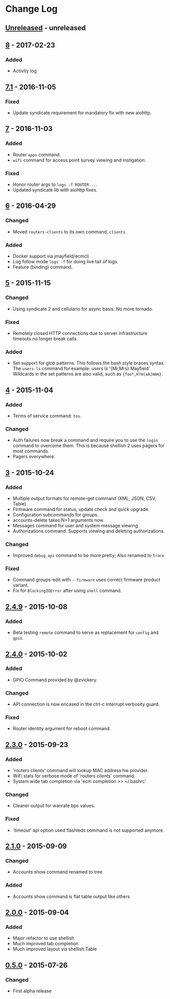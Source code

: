 # Change Log


## [Unreleased] - unreleased


## [8] - 2017-02-23
### Added
- Activity log


## [7.1] - 2016-11-05
### Fixed
- Update syndicate requirement for mandatory fix with new aiohttp.


## [7] - 2016-11-03
### Added
- Router `apps` command.
- `wifi` command for access point survey viewing and instigation.

### Fixed
- Honor router args to `logs -f ROUTER...`.
- Updated syndicate lib with aiohttp fixes.


## [6] - 2016-04-29
### Changed
- Moved `routers-clients` to its own command, `clients`.

### Added
- Docker support via jmayfield/ecmcli
- Log follow mode `logs -f` for doing live tail of logs.
- Feature (binding) command.


## [5] - 2015-11-15
### Changed
- Using syndicate 2 and cellulario for async basis.  No more tornado.

### Fixed
- Remotely closed HTTP connections due to server infrastructure timeouts no
  longer break calls.

### Added
- Set support for glob patterns.  This follows the bash style braces syntax.
  The `users-ls` command for example:
    users ls '{Mr,Mrs} Mayfield'
  Wildcards in the set patterns are also valid, such as `{foo*,H?m[aA]mmm}`.


## [4] - 2015-11-04
### Added
- Terms of service command: `tos`.

### Changed
- Auth failures now break a command and require you to use the `login`
  command to overcome them.  This is because shellish 2 uses pagers for
  most commands.
- Pagers everywhere.


## [3] - 2015-10-24
### Added
- Multiple output formats for remote-get command (XML, JSON, CSV, Table)
- Firmware command for status, update check and quick upgrade.
- Configuration subcommands for groups.
- accounts-delete takes N+1 arguments now.
- Messages command for user and system message viewing.
- Authorizations command.  Supports viewing and deleting authorizations.

### Changed
- Improved `debug_api` command to be more pretty; Also renamed to `trace`

### Fixed
- Command groups-edit with `--firmware` uses correct firmware product variant.
- Fix for `BlockingIOError` after using `shell` command.


## [2.4.9] - 2015-10-08
### Added
- Beta testing `remote` command to serve as replacement for `config` and `gpio`.


## [2.4.0] - 2015-10-02
### Added
- GPIO Command provided by @zvickery.

### Changed
- API connection is now encased in the ctrl-c interrupt verbosity guard.

### Fixed
- Router identity argument for reboot command.


## [2.3.0] - 2015-09-23
### Added
- 'routers clients' command will lookup MAC address hw provider.
- WiFi stats for verbose mode of 'routers clients' command.
- System wide tab completion via 'ecm completion >> ~/.bashrc'

### Changed
- Cleaner output for wanrate bps values.

### Fixed
- 'timeout' api option used flashleds command is not supported anymore.


## [2.1.0] - 2015-09-09

### Changed
- Accounts show command renamed to tree

### Added
- Accounts show command is flat table output like others


## [2.0.0] - 2015-09-04
### Added
- Major refactor to use shellish
- Much improved tab completion
- Much improved layout via shellish.Table


## [0.5.0] - 2015-07-26
### Changed
- First alpha release


[unreleased]: https://github.com/mayfield/ecmcli/compare/v8...HEAD
[8]: https://github.com/mayfield/ecmcli/compare/v7.1...v8
[7.1]: https://github.com/mayfield/ecmcli/compare/v7...v7.1
[7]: https://github.com/mayfield/ecmcli/compare/v6...v7
[6]: https://github.com/mayfield/ecmcli/compare/v5...v6
[5]: https://github.com/mayfield/ecmcli/compare/v4...v5
[4]: https://github.com/mayfield/ecmcli/compare/v3...v4
[3]: https://github.com/mayfield/ecmcli/compare/v2.4.9...v3
[2.4.9]: https://github.com/mayfield/ecmcli/compare/v2.4.0...v2.4.9
[2.4.0]: https://github.com/mayfield/ecmcli/compare/v2.3.0...v2.4.0
[2.3.0]: https://github.com/mayfield/ecmcli/compare/v2.1.0...v2.3.0
[2.1.0]: https://github.com/mayfield/ecmcli/compare/v2.0.0...v2.1.0
[2.0.0]: https://github.com/mayfield/ecmcli/compare/v0.5.0...v2.0.0
[0.5.0]: https://github.com/mayfield/ecmcli/compare/eb0a415fae7344860404f92e4264c8c23f4d5cb4...v0.5.0
